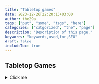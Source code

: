 ```yaml
---
title: "Tabletop games"
date: 2023-12-26T22:20:13+03:00
author: the29a
tags: ["put", "some", "tags", "here"]
categories: ["catgorized", "the", "page"]
description: "Description of this page."
keywords: "keywords,used,for,SEO"
draft: false
includeToc: true
---
```

## Tabletop Games
<details>
  <summary>Click me</summary>

### Cryptomancer RPG
- [Cryptomancer RPG Official Site](http://cryptorpg.com/)

</details>
